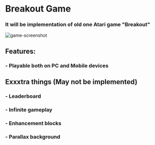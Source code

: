 # Breakout Game

### It will be implementation of old one Atari game "Breakout"
![game-screenshot](https://www.ludumdare.com/compo/wp-content/uploads/2012/08/breakout_clone-550x733.png)

## Features: 

### - Playable both on PC and Mobile devices

## Exxxtra things (May not be implemented)

### - Leaderboard 
### - Infinite gameplay
### - Enhancement blocks
### - Parallax background
